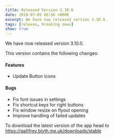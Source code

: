 ```yaml
---
title: Released Version 3.10.0
date: 2018-07-05 06:56 +0000
excerpt: We have now released version 3.10.0.
tags: [release, breaking news]
show: true
---
```


We have now released version 3.10.0.

This version contains the following changes:

#### Features

* Update Button Icons

#### Bugs

* Fix font issues in settings
* Fix shortcut keys for right buttons
* Fix window resize on flyout opening
* Improve handling of failed updates


To download the latest version of the app head to <https://gallifrey.blyth.me.uk/downloads/stable>
